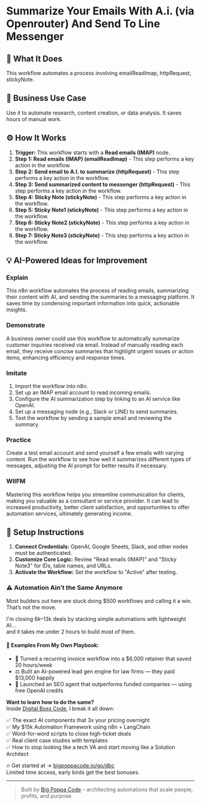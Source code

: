 # Summarize Your Emails With A.i. (via Openrouter) And Send To Line Messenger

## 🚀 What It Does
This workflow automates a process involving emailReadImap, httpRequest, stickyNote.

## 💼 Business Use Case
Use it to automate research, content creation, or data analysis. It saves hours of manual work.

## ⚙️ How It Works
1.  **Trigger:** This workflow starts with a **Read emails (IMAP)** node.
2. **Step 1: Read emails (IMAP) (emailReadImap)** - This step performs a key action in the workflow.
3. **Step 2: Send email to A.I. to summarize (httpRequest)** - This step performs a key action in the workflow.
4. **Step 3: Send summarized content to messenger (httpRequest)** - This step performs a key action in the workflow.
5. **Step 4: Sticky Note (stickyNote)** - This step performs a key action in the workflow.
6. **Step 5: Sticky Note1 (stickyNote)** - This step performs a key action in the workflow.
7. **Step 6: Sticky Note2 (stickyNote)** - This step performs a key action in the workflow.
8. **Step 7: Sticky Note3 (stickyNote)** - This step performs a key action in the workflow.

## 💡 AI-Powered Ideas for Improvement
### Explain
This n8n workflow automates the process of reading emails, summarizing their content with AI, and sending the summaries to a messaging platform. It saves time by condensing important information into quick, actionable insights.

### Demonstrate
A business owner could use this workflow to automatically summarize customer inquiries received via email. Instead of manually reading each email, they receive concise summaries that highlight urgent issues or action items, enhancing efficiency and response times.

### Imitate
1. Import the workflow into n8n.
2. Set up an IMAP email account to read incoming emails.
3. Configure the AI summarization step by linking to an AI service like OpenAI.
4. Set up a messaging node (e.g., Slack or LINE) to send summaries.
5. Test the workflow by sending a sample email and reviewing the summary.

### Practice
Create a test email account and send yourself a few emails with varying content. Run the workflow to see how well it summarizes different types of messages, adjusting the AI prompt for better results if necessary.

### WIIFM
Mastering this workflow helps you streamline communication for clients, making you valuable as a consultant or service provider. It can lead to increased productivity, better client satisfaction, and opportunities to offer automation services, ultimately generating income.

## 🔧 Setup Instructions
1. **Connect Credentials:** OpenAI, Google Sheets, Slack, and other nodes must be authenticated.
2. **Customize Core Logic:** Review "Read emails (IMAP)" and "Sticky Note3" for IDs, table names, and URLs.
3. **Activate the Workflow:** Set the workflow to "Active" after testing.

### ⚠️ Automation Ain’t the Same Anymore

Most builders out here are stuck doing $500 workflows and calling it a win.  
That’s not the move.  

I'm closing $6k–$13k deals by stacking simple automations with lightweight AI...  
and it takes me under 2 hours to build most of them.

#### 🧠 Examples From My Own Playbook:
- 🔁 Turned a recurring invoice workflow into a $6,000 retainer that saved 20 hours/week  
- ⚖️ Built an AI-powered lead gen engine for law firms — they paid $13,000 happily  
- 🚀 Launched an SEO agent that outperforms funded companies — using free OpenAI credits  

**Want to learn how to do the same?**  
Inside [Digital Boss Code](https://bigpoppacode.io/go/dbc), I break it all down:

✅ The exact AI components that 3x your pricing overnight  
✅ My $15k Automation Framework using n8n + LangChain  
✅ Word-for-word scripts to close high-ticket deals  
✅ Real client case studies with templates  
✅ How to stop looking like a tech VA and start moving like a Solution Architect  

🔥 Get started at → [bigpoppacode.io/go/dbc](https://bigpoppacode.io/go/dbc)  
Limited time access, early birds get the best bonuses.

---
> Built by [Big Poppa Code](https://bigpoppacode.io) – architecting automations that scale people, profits, and purpose.
